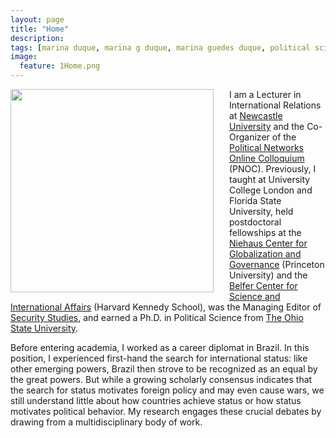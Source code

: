 ```yaml
---
layout: page
title: "Home"
description:
tags: [marina duque, marina g duque, marina guedes duque, political science, international relations, international relations theory, status, international status, hierarchy, international hierarchy, network analysis]
image:
  feature: 1Home.png
---
```




<img src="../images/DuqueHeadshot2024.jpg" style="width: 325px; margin-right: 25px; margin-left: 0px; margin-top: 0px; margin-bottom: 5px; border-radius: 0px" align="left"> I am a Lecturer in International Relations at <a href="https://www.ncl.ac.uk/gps/" target="_blank">Newcastle University</a> and the Co-Organizer of the <a href="https://conference.polinetworks.org/political-networks-online-colloquium" target="_blank">Political Networks Online Colloquium</a> (PNOC). Previously, I taught at University College London and Florida State University, held postdoctoral fellowships at the <a href="https://niehaus.princeton.edu/" target="_blank">Niehaus Center for Globalization and Governance</a> (Princeton University) and the <a href="https://www.belfercenter.org/" target="_blank">Belfer Center for Science and International Affairs</a> (Harvard Kennedy School), was the Managing Editor of <a href="https://www.tandfonline.com/toc/fsst20/current" target="_blank">Security Studies</a>, and earned a Ph.D. in Political Science from <a href="http://polisci.osu.edu/" target="_blank">The Ohio State University</a>.

Before entering academia, I worked as a career diplomat in Brazil. In this position, I experienced first-hand the search for international status: like other emerging powers, Brazil then strove to be recognized as an equal by the great powers. But while a growing scholarly consensus indicates that the search for status motivates foreign policy and may even cause wars, we still understand little about how countries achieve status or how status motivates political behavior. My research engages these crucial debates by drawing from a multidisciplinary body of work. 
